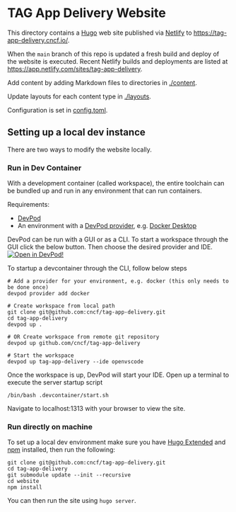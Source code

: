 # TAG App Delivery Website

This directory contains a [Hugo](https://gohugo.io) web site published via [Netlify](https://www.netlify.com/) to <https://tag-app-delivery.cncf.io/>.

When the `main` branch of this repo is updated a fresh build and deploy of the website is executed. Recent Netlify builds and deployments are listed at <https://app.netlify.com/sites/tag-app-delivery>.

Add content by adding Markdown files to directories in [./content](./content).

Update layouts for each content type in [./layouts](./layouts/).

Configuration is set in [config.toml](./config.toml).

## Setting up a local dev instance

There are two ways to modify the website locally.

### Run in Dev Container
With a development container (called workspace), the entire toolchain can be bundled up and run in any environment that can run containers.

Requirements:
- [DevPod](https://devpod.sh/docs/getting-started/install)
- An environment with a [DevPod provider](https://devpod.sh/docs/managing-providers/what-are-providers), e.g. [Docker Desktop](https://www.docker.com/products/docker-desktop/)

DevPod can be run with a GUI or as a CLI.
To start a workspace through the GUI click the below button.
Then choose the desired provider and IDE.
[![Open in DevPod!](https://devpod.sh/assets/open-in-devpod.svg)](https://devpod.sh/open)

To startup a devcontainer through the CLI, follow below steps
```
# Add a provider for your environment, e.g. docker (this only needs to be done once)
devpod provider add docker

# Create workspace from local path
git clone git@github.com:cncf/tag-app-delivery.git
cd tag-app-delivery
devpod up .

# OR Create workspace from remote git repository
devpod up github.com/cncf/tag-app-delivery

# Start the workspace
devpod up tag-app-delivery --ide openvscode
```

Once the workspace is up, DevPod will start your IDE. Open up a terminal to execute the server startup script

```
/bin/bash .devcontainer/start.sh
```
Navigate to localhost:1313 with your browser to view the site.

### Run directly on machine

To set up a local dev environment make sure you have [Hugo Extended](https://gohugo.io/installation/linux/#editions) and [npm](https://www.npmjs.com/) installed, then run the following:

```
git clone git@github.com:cncf/tag-app-delivery.git
cd tag-app-delivery
git submodule update --init --recursive
cd website
npm install
```

You can then run the site using `hugo server`.

